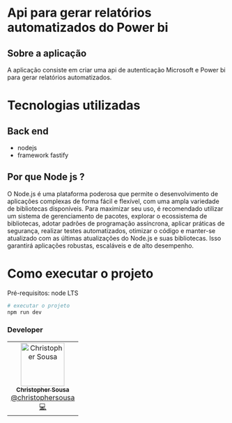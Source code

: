 # Api para gerar relatórios automatizados do Power bi

## Sobre a aplicação

A aplicação consiste em criar uma api de autenticação Microsoft e Power bi para gerar relatórios automatizados.

# Tecnologias utilizadas
## Back end
- nodejs
- framework fastify


## Por que Node js ?

O Node.js é uma plataforma poderosa que permite o desenvolvimento de aplicações complexas de forma fácil e flexível, com uma ampla variedade de bibliotecas disponíveis. Para maximizar seu uso, é recomendado utilizar um sistema de gerenciamento de pacotes, explorar o ecossistema de bibliotecas, adotar padrões de programação assíncrona, aplicar práticas de segurança, realizar testes automatizados, otimizar o código e manter-se atualizado com as últimas atualizações do Node.js e suas bibliotecas. Isso garantirá aplicações robustas, escaláveis e de alto desempenho.


# Como executar o projeto

Pré-requisitos: node LTS

```bash
# executar o projeto
npm run dev
```

### Developer

<table>
  <tr>
    <td align="center">
      <a href="http://github.com/christophersousa/">
        <img src="https://avatars.githubusercontent.com/u/61100762?s=400&u=791f8def6d6d9f23809227af4c69ccd16f4a6112&v=4" width="100px;" alt="Christopher Sousa"/>
        <br />
        <sub>
          <b>Christopher Sousa</b>
        </sub>
       </a>
       <br />
        <a href="https://www.linkedin.com/in/christopher-silva-857205205/" title="Linkedin">@christophersousa</a>
       <br />
       <a href="https://github.com/christophersousa/" title="Code">💻</a>
    </td>
    
</table>
